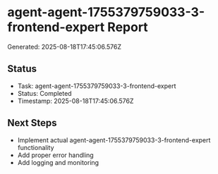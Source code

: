 # agent-agent-1755379759033-3-frontend-expert Report

Generated: 2025-08-18T17:45:06.576Z

## Status
- Task: agent-agent-1755379759033-3-frontend-expert
- Status: Completed
- Timestamp: 2025-08-18T17:45:06.576Z

## Next Steps
- Implement actual agent-agent-1755379759033-3-frontend-expert functionality
- Add proper error handling
- Add logging and monitoring
